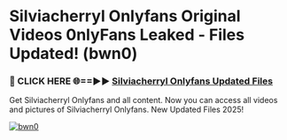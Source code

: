 # Silviacherryl Onlyfans Original Videos 0nlyFans Leaked - Files Updated! (bwn0)

<h3>🔴 CLICK HERE 🌐==►► <a href="https://tinyurl.com/ehrbuxhb" rel="nofollow">Silviacherryl Onlyfans Updated Files</a></h3>

Get Silviacherryl Onlyfans and all content. Now you can access all videos and pictures of Silviacherryl Onlyfans. New Updated Files 2025!

[![bwn0](https://i.imgur.com/lVYEuWS.gif)](https://tinyurl.com/ehrbuxhb)
